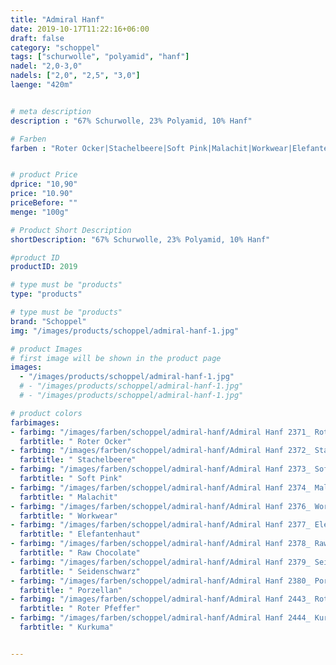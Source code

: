 ```yaml
---
title: "Admiral Hanf"
date: 2019-10-17T11:22:16+06:00
draft: false
category: "schoppel"
tags: ["schurwolle", "polyamid", "hanf"]
nadel: "2,0-3,0"
nadels: ["2,0", "2,5", "3,0"] 
laenge: "420m"	


# meta description
description : "67% Schurwolle, 23% Polyamid, 10% Hanf"

# Farben
farben : "Roter Ocker|Stachelbeere|Soft Pink|Malachit|Workwear|Elefantenhaut|Raw Chocolate|Seidenschwarz|Porzellan|Roter Pfeffer|Kurkuma"


# product Price
dprice: "10,90"
price: "10.90"
priceBefore: ""
menge: "100g"

# Product Short Description
shortDescription: "67% Schurwolle, 23% Polyamid, 10% Hanf"

#product ID
productID: 2019

# type must be "products"
type: "products"

# type must be "products"
brand: "Schoppel"
img: "/images/products/schoppel/admiral-hanf-1.jpg"   

# product Images
# first image will be shown in the product page
images:
  - "/images/products/schoppel/admiral-hanf-1.jpg"
  # - "/images/products/schoppel/admiral-hanf-1.jpg"
  # - "/images/products/schoppel/admiral-hanf-1.jpg"

# product colors
farbimages:
- farbimg: "/images/farben/schoppel/admiral-hanf/Admiral Hanf 2371_ Roter Ocker.jpg"	
  farbtitle: " Roter Ocker"
- farbimg: "/images/farben/schoppel/admiral-hanf/Admiral Hanf 2372_ Stachelbeere.jpg"	
  farbtitle: " Stachelbeere"
- farbimg: "/images/farben/schoppel/admiral-hanf/Admiral Hanf 2373_ Soft Pink.jpg"	
  farbtitle: " Soft Pink"
- farbimg: "/images/farben/schoppel/admiral-hanf/Admiral Hanf 2374_ Malachit.jpg"	
  farbtitle: " Malachit"
- farbimg: "/images/farben/schoppel/admiral-hanf/Admiral Hanf 2376_ Workwear.jpg"	
  farbtitle: " Workwear"
- farbimg: "/images/farben/schoppel/admiral-hanf/Admiral Hanf 2377_ Elefantenhaut.jpg"	
  farbtitle: " Elefantenhaut"
- farbimg: "/images/farben/schoppel/admiral-hanf/Admiral Hanf 2378_ Raw Chocolate.jpg"	
  farbtitle: " Raw Chocolate"
- farbimg: "/images/farben/schoppel/admiral-hanf/Admiral Hanf 2379_ Seidenschwarz.jpg"	
  farbtitle: " Seidenschwarz"
- farbimg: "/images/farben/schoppel/admiral-hanf/Admiral Hanf 2380_ Porzellan.jpg"	
  farbtitle: " Porzellan"
- farbimg: "/images/farben/schoppel/admiral-hanf/Admiral Hanf 2443_ Roter Pfeffer.jpg"	
  farbtitle: " Roter Pfeffer"
- farbimg: "/images/farben/schoppel/admiral-hanf/Admiral Hanf 2444_ Kurkuma.jpg"	
  farbtitle: " Kurkuma"


---
```



